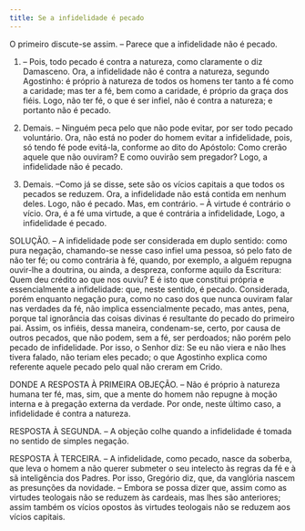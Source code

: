 ```yaml
---
title: Se a infidelidade é pecado
---
```


O primeiro discute-se assim. – Parece que a infidelidade não é pecado.  

1. – Pois, todo pecado é contra a natureza, como claramente o diz Damasceno. Ora, a infidelidade não é contra a natureza, segundo Agostinho: é próprio à natureza de todos os homens ter tanto a fé como a caridade; mas ter a fé, bem como a caridade, é próprio da graça dos fiéis. Logo, não ter fé, o que é ser infiel, não é contra a natureza; e portanto não é pecado.  

2. Demais. – Ninguém peca pelo que não pode evitar, por ser todo pecado voluntário. Ora, não está no poder do homem evitar a infidelidade, pois, só tendo fé pode evitá-la, conforme ao dito do Apóstolo: Como crerão aquele que não ouviram? E como ouvirão sem pregador? Logo, a infidelidade não é pecado.  

3. Demais. –Como já se disse, sete são os vícios capitais a que todos os pecados se reduzem. Ora, a infidelidade não está contida em nenhum deles. Logo, não é pecado.  Mas, em contrário. – À virtude é contrário o vício. Ora, é a fé uma virtude, a que é contrária a infidelidade, Logo, a infidelidade é pecado.  

SOLUÇÃO. – A infidelidade pode ser considerada em duplo sentido: como pura negação, chamando-se nesse caso infiel uma pessoa, só pelo fato de não ter fé; ou como contrária à fé, quando, por exemplo, a alguém repugna ouvir-lhe a doutrina, ou ainda, a despreza, conforme aquilo da Escritura: Quem deu crédito ao que nos ouviu? E é isto que constitui própria e essencialmente a infidelidade: que, neste sentido, é pecado.  Considerada, porém enquanto negação pura, como no caso dos que nunca ouviram falar nas verdades da fé, não implica essencialmente pecado, mas antes, pena, porque tal ignorância das coisas divinas é resultante do pecado do primeiro pai. Assim, os infiéis, dessa maneira, condenam-se, certo, por causa de outros pecados, que não podem, sem a fé, ser perdoados; não porém pelo pecado de infidelidade. Por isso, o Senhor diz: Se eu não viera e não lhes tivera falado, não teriam eles pecado; o que Agostinho explica como referente aquele pecado pelo qual não creram em Crido.  

DONDE A RESPOSTA À PRIMEIRA OBJEÇÃO. – Não é próprio à natureza humana ter fé, mas, sim, que a mente do homem não repugne à moção interna e à pregação externa da verdade. Por onde, neste último caso, a infidelidade é contra a natureza.  

RESPOSTA À SEGUNDA. – A objeção colhe quando a infidelidade é tomada no sentido de simples negação. 

RESPOSTA À TERCEIRA. – A infidelidade, como pecado, nasce da soberba, que leva o homem a não querer submeter o seu intelecto às regras da fé e à sã inteligência dos Padres. Por isso, Gregório diz, que, da vanglória nascem as presunções da novidade. – Embora se possa dizer que, assim como as virtudes teologais não se reduzem às cardeais, mas lhes são anteriores; assim também os vícios opostos às virtudes teologais não se reduzem aos vícios capitais.